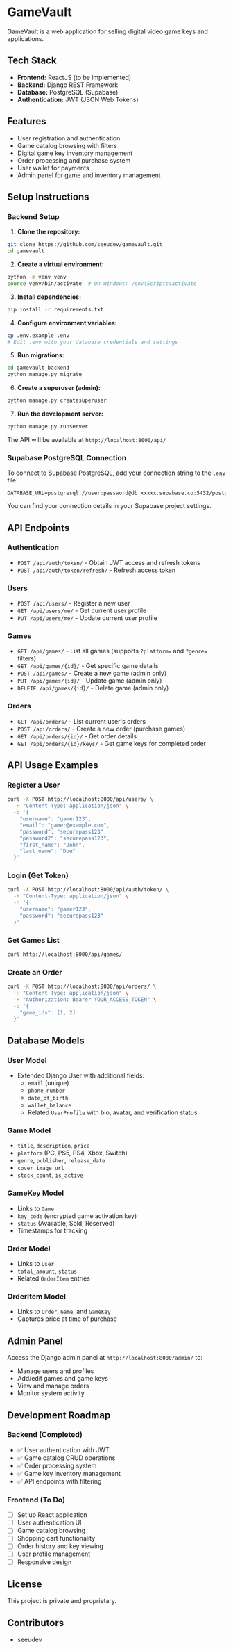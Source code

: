 # GameVault

GameVault is a web application for selling digital video game keys and applications.

## Tech Stack
- **Frontend:** ReactJS (to be implemented)
- **Backend:** Django REST Framework
- **Database:** PostgreSQL (Supabase)
- **Authentication:** JWT (JSON Web Tokens)

## Features
- User registration and authentication
- Game catalog browsing with filters
- Digital game key inventory management
- Order processing and purchase system
- User wallet for payments
- Admin panel for game and inventory management

## Setup Instructions

### Backend Setup

1. **Clone the repository:**
```bash
git clone https://github.com/seeudev/gamevault.git
cd gamevault
```

2. **Create a virtual environment:**
```bash
python -m venv venv
source venv/bin/activate  # On Windows: venv\Scripts\activate
```

3. **Install dependencies:**
```bash
pip install -r requirements.txt
```

4. **Configure environment variables:**
```bash
cp .env.example .env
# Edit .env with your database credentials and settings
```

5. **Run migrations:**
```bash
cd gamevault_backend
python manage.py migrate
```

6. **Create a superuser (admin):**
```bash
python manage.py createsuperuser
```

7. **Run the development server:**
```bash
python manage.py runserver
```

The API will be available at `http://localhost:8000/api/`

### Supabase PostgreSQL Connection

To connect to Supabase PostgreSQL, add your connection string to the `.env` file:

```
DATABASE_URL=postgresql://user:password@db.xxxxx.supabase.co:5432/postgres
```

You can find your connection details in your Supabase project settings.

## API Endpoints

### Authentication
- `POST /api/auth/token/` - Obtain JWT access and refresh tokens
- `POST /api/auth/token/refresh/` - Refresh access token

### Users
- `POST /api/users/` - Register a new user
- `GET /api/users/me/` - Get current user profile
- `PUT /api/users/me/` - Update current user profile

### Games
- `GET /api/games/` - List all games (supports `?platform=` and `?genre=` filters)
- `GET /api/games/{id}/` - Get specific game details
- `POST /api/games/` - Create a new game (admin only)
- `PUT /api/games/{id}/` - Update game (admin only)
- `DELETE /api/games/{id}/` - Delete game (admin only)

### Orders
- `GET /api/orders/` - List current user's orders
- `POST /api/orders/` - Create a new order (purchase games)
- `GET /api/orders/{id}/` - Get order details
- `GET /api/orders/{id}/keys/` - Get game keys for completed order

## API Usage Examples

### Register a User
```bash
curl -X POST http://localhost:8000/api/users/ \
  -H "Content-Type: application/json" \
  -d '{
    "username": "gamer123",
    "email": "gamer@example.com",
    "password": "securepass123",
    "password2": "securepass123",
    "first_name": "John",
    "last_name": "Doe"
  }'
```

### Login (Get Token)
```bash
curl -X POST http://localhost:8000/api/auth/token/ \
  -H "Content-Type: application/json" \
  -d '{
    "username": "gamer123",
    "password": "securepass123"
  }'
```

### Get Games List
```bash
curl http://localhost:8000/api/games/
```

### Create an Order
```bash
curl -X POST http://localhost:8000/api/orders/ \
  -H "Content-Type: application/json" \
  -H "Authorization: Bearer YOUR_ACCESS_TOKEN" \
  -d '{
    "game_ids": [1, 2]
  }'
```

## Database Models

### User Model
- Extended Django User with additional fields:
  - `email` (unique)
  - `phone_number`
  - `date_of_birth`
  - `wallet_balance`
  - Related `UserProfile` with bio, avatar, and verification status

### Game Model
- `title`, `description`, `price`
- `platform` (PC, PS5, PS4, Xbox, Switch)
- `genre`, `publisher`, `release_date`
- `cover_image_url`
- `stock_count`, `is_active`

### GameKey Model
- Links to `Game`
- `key_code` (encrypted game activation key)
- `status` (Available, Sold, Reserved)
- Timestamps for tracking

### Order Model
- Links to `User`
- `total_amount`, `status`
- Related `OrderItem` entries

### OrderItem Model
- Links to `Order`, `Game`, and `GameKey`
- Captures price at time of purchase

## Admin Panel

Access the Django admin panel at `http://localhost:8000/admin/` to:
- Manage users and profiles
- Add/edit games and game keys
- View and manage orders
- Monitor system activity

## Development Roadmap

### Backend (Completed)
- ✅ User authentication with JWT
- ✅ Game catalog CRUD operations
- ✅ Order processing system
- ✅ Game key inventory management
- ✅ API endpoints with filtering

### Frontend (To Do)
- [ ] Set up React application
- [ ] User authentication UI
- [ ] Game catalog browsing
- [ ] Shopping cart functionality
- [ ] Order history and key viewing
- [ ] User profile management
- [ ] Responsive design

## License
This project is private and proprietary.

## Contributors
- seeudev
